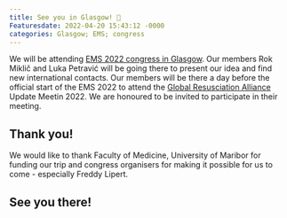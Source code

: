 ```yaml
---
title: See you in Glasgow! 🏴󠁧󠁢󠁳󠁣󠁴󠁿
Featuresdate: 2022-04-20 15:43:12 -0000
categories: Glasgow; EMS; congress
---
```


We will be attending [EMS 2022 congress in Glasgow](https://emseurope.org). Our members Rok Miklič and Luka Petravić will be going there to present our idea and find new international contacts. Our members will be there a day before the official start of the EMS 2022 to attend the [Global Resusciation Alliance](https://www.globalresuscitationalliance.org) Update Meetin 2022. We are honoured to be invited to participate in their meeting.

## Thank you!

We would like to thank Faculty of Medicine, University of Maribor for funding our trip and congress organisers for making it possible for us to come - especially Freddy Lipert.

## See you there!
